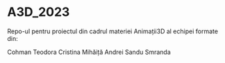 # A3D_2023
Repo-ul pentru proiectul din cadrul materiei Animații3D al echipei formate din:

Cohman Teodora Cristina
Mihăiță Andrei
Sandu Smranda
